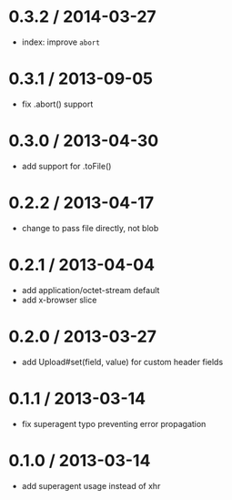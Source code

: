 
0.3.2 / 2014-03-27
==================

  * index: improve `abort`

0.3.1 / 2013-09-05
==================

  * fix .abort() support

0.3.0 / 2013-04-30
==================

  * add support for .toFile()

0.2.2 / 2013-04-17
==================

  * change to pass file directly, not blob

0.2.1 / 2013-04-04
==================

  * add application/octet-stream default
  * add x-browser slice

0.2.0 / 2013-03-27
==================

  * add Upload#set(field, value) for custom header fields

0.1.1 / 2013-03-14
==================

  * fix superagent typo preventing error propagation

0.1.0 / 2013-03-14
==================

  * add superagent usage instead of xhr
